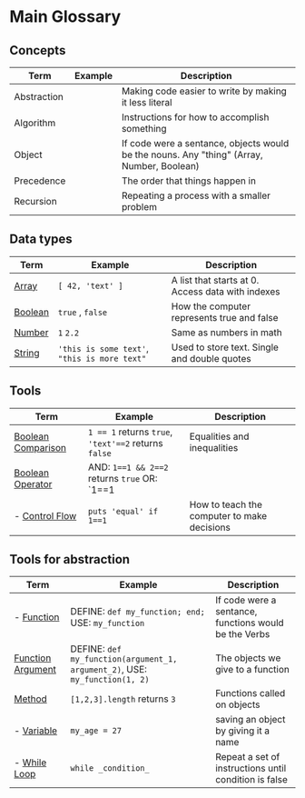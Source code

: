 # Main Glossary


## Concepts
| Term | Example | Description |
| --- | --- | --- |
| Abstraction | | Making code easier to write by making it less literal |
| Algorithm | | Instructions for how to accomplish something |
| Object | | If code were a sentance, objects would be the nouns. Any "thing" (Array, Number, Boolean)  |
| Precedence | | The order that things happen in |
| Recursion |  | Repeating a process with a smaller problem |


## Data types
| Term | Example | Description |
| --- | --- | --- |
| [Array](/explanations/array.md) | `[ 42, 'text' ]` | A list that starts at 0. Access data with indexes |
| [Boolean](/explanations/boolean.md) | `true` , `false` | How the computer represents true and false |
| [Number](/explanations/number.md) | `1`   `2.2` | Same as numbers in math |
| [String](/explanations/string.md) | `'this is some text'`, `"this is more text"` | Used to store text.  Single and double quotes |


## Tools
| Term | Example | Description |
| --- | --- | --- |
| [Boolean Comparison](/explanations/boolean.md#boolean-comparisons) | `1 == 1` returns `true`, `'text'==2` returns `false` |  Equalities and inequalities |
| [Boolean Operator](/explanations/boolean.md#boolean-operators) | AND: `1==1 && 2==2` returns `true` OR: `1==1 || 'text'==2` returns `true` | Combines boolean comparisons |
| - [Control Flow](/explanations/control_flow.md) | `puts 'equal' if 1==1` | How to teach the computer to make decisions |


## Tools for abstraction
| Term | Example | Description |
| --- | --- | --- |
| - [Function](/explanations/function.md) | DEFINE: `def my_function; end;` USE: `my_function` | If code were a sentance, functions would be the Verbs |
| [Function Argument](/explanations/function.md#arguments) | DEFINE: `def my_function(argument_1, argument_2)`, USE: `my_function(1, 2)` | The objects we give to a function |
| [Method](/explanations/function.md) | `[1,2,3].length` returns `3`  | Functions called on objects |
| - [Variable](/explanations/variable.md) | `my_age = 27` | saving an object by giving it a name |
| - [While Loop](/explanations/while_loop.md) | `while _condition_` | Repeat a set of instructions until condition is false |

